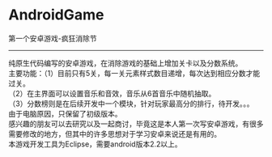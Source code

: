 # AndroidGame
第一个安卓游戏-疯狂消除节
<hr>
纯原生代码编写的安卓游戏，在消除游戏的基础上增加关卡以及分数系统。
<br>
主要功能：（1）目前只有5关，每一关元素样式数目递增，每次达到相应分数才能过关。
<br>
（2）在主界面可以设置音乐和音效，音乐从6首音乐中随机抽取。
<br>
（3）分数榜则是在后续开发中一个模块，针对玩家最高分的排行，待开发。。。
<br>
由于电脑原因，只保留了初级版本。
<br>
感兴趣的朋友可以去研究以及一起商讨，毕竟这是本人第一次写安卓游戏，有很多需要修改的地方，但其中的许多思想对于学习安卓来说还是有用的。
<br>
本游戏开发工具为Eclipse，需要android版本2.2以上。

